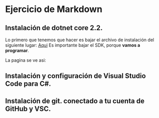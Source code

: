#   Ejercicio de Markdown


##   Instalación de dotnet core 2.2. 
Lo primero que tenemos que hacer es bajar el 
archivo de instalación del siguiente lugar:
[Aqui](https://dotnet.microsoft.com/download/dotnet-core/3.0)
Es importante bajar el SDK, porque **vamos a programar**.

La pagina se ve asi:


##   Instalación y configuración de Visual Studio Code para C#.


##   Instalación de git. conectado a tu cuenta de GitHub y VSC.
